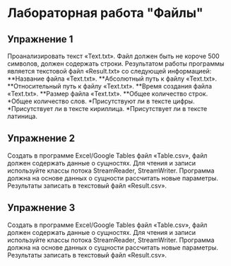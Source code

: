 # Лабораторная работа "Файлы"
## Упражнение 1
Проанализировать текст «Text.txt». Файл должен быть не короче 500 символов, должен содержать строки. Результатом работы программы является текстовой файл «Result.txt» со следующей информацией:
**Название файла «Text.txt».
**Абсолютный путь к файлу «Text.txt».
**Относительный путь к файлу «Text.txt».
**Время создания файла «Text.txt».
**Размер файла «Text.txt».
**Общее количество строк.
*Общее количество слов.
*Присутствуют ли в тексте цифры.
*Присутствует ли в тексте кириллица.
*Присутствует ли в тексте латиница.
## Упражнение 2
Создать в программе Excel/Google Tables файл «Table.csv», файл должен содержать данные о сущностях. Для чтения и записи используйте классы потока StreamReader, StreamWriter. Программа должна на основе данных о сущности рассчитать новые параметры. Результаты записать в текстовый файл «Result.csv».
## Упражнение 3
Создать в программе Excel/Google Tables файл «Table.csv», файл должен содержать данные о сущностях. Для чтения и записи используйте классы потока StreamReader, StreamWriter. Программа должна на основе данных о сущности рассчитать новые параметры. Результаты записать в текстовый файл «Result.csv».

